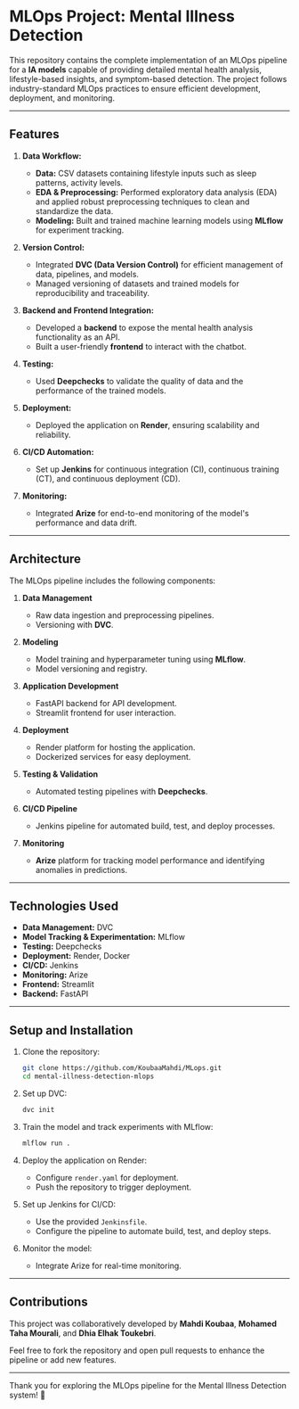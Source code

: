# MLOps Project: Mental Illness Detection

This repository contains the complete implementation of an MLOps pipeline for a **IA models** capable of providing detailed mental health analysis, lifestyle-based insights, and symptom-based detection. The project follows industry-standard MLOps practices to ensure efficient development, deployment, and monitoring.

---

## Features

1. **Data Workflow:**
   - **Data:** CSV datasets containing lifestyle inputs such as sleep patterns, activity levels.
   - **EDA & Preprocessing:** Performed exploratory data analysis (EDA) and applied robust preprocessing techniques to clean and standardize the data.
   - **Modeling:** Built and trained machine learning models using **MLflow** for experiment tracking.

2. **Version Control:**
   - Integrated **DVC (Data Version Control)** for efficient management of data, pipelines, and models.
   - Managed versioning of datasets and trained models for reproducibility and traceability.

3. **Backend and Frontend Integration:**
   - Developed a **backend** to expose the mental health analysis functionality as an API.
   - Built a user-friendly **frontend** to interact with the chatbot.

4. **Testing:**
   - Used **Deepchecks** to validate the quality of data and the performance of the trained models.

5. **Deployment:**
   - Deployed the application on **Render**, ensuring scalability and reliability.

6. **CI/CD Automation:**
   - Set up **Jenkins** for continuous integration (CI), continuous training (CT), and continuous deployment (CD).

7. **Monitoring:**
   - Integrated **Arize** for end-to-end monitoring of the model's performance and data drift.

---

## Architecture

The MLOps pipeline includes the following components:

1. **Data Management**
   - Raw data ingestion and preprocessing pipelines.
   - Versioning with **DVC**.

2. **Modeling**
   - Model training and hyperparameter tuning using **MLflow**.
   - Model versioning and registry.

3. **Application Development**
   - FastAPI backend for API development.
   - Streamlit frontend for user interaction.

4. **Deployment**
   - Render platform for hosting the application.
   - Dockerized services for easy deployment.

5. **Testing & Validation**
   - Automated testing pipelines with **Deepchecks**.

6. **CI/CD Pipeline**
   - Jenkins pipeline for automated build, test, and deploy processes.

7. **Monitoring**
   - **Arize** platform for tracking model performance and identifying anomalies in predictions.

---

## Technologies Used

- **Data Management:** DVC
- **Model Tracking & Experimentation:** MLflow
- **Testing:** Deepchecks
- **Deployment:** Render, Docker
- **CI/CD:** Jenkins
- **Monitoring:** Arize
- **Frontend:** Streamlit
- **Backend:** FastAPI

---

## Setup and Installation

1. Clone the repository:
   ```bash
   git clone https://github.com/KoubaaMahdi/MLops.git
   cd mental-illness-detection-mlops
   ```

2. Set up DVC:
   ```bash
   dvc init
   ```

3. Train the model and track experiments with MLflow:
   ```bash
   mlflow run .
   ```

4. Deploy the application on Render:
   - Configure `render.yaml` for deployment.
   - Push the repository to trigger deployment.

5. Set up Jenkins for CI/CD:
   - Use the provided `Jenkinsfile`.
   - Configure the pipeline to automate build, test, and deploy steps.

6. Monitor the model:
   - Integrate Arize for real-time monitoring.

---

## Contributions

This project was collaboratively developed by **Mahdi Koubaa**, **Mohamed Taha Mourali**, and **Dhia Elhak Toukebri**.

Feel free to fork the repository and open pull requests to enhance the pipeline or add new features.

---


Thank you for exploring the MLOps pipeline for the Mental Illness Detection system! 🚀
